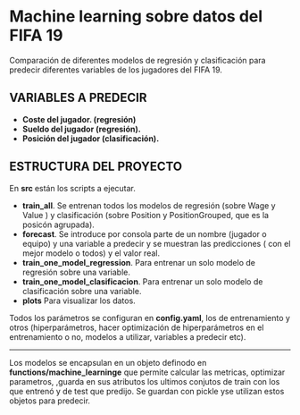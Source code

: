 # Machine learning sobre datos del FIFA 19

Comparación de  diferentes modelos de regresión y clasificación para predecir diferentes variables de los jugadores del FIFA 19.
## VARIABLES A PREDECIR
* **Coste del jugador. (regresión)**
* **Sueldo del jugador (regresión).**
* **Posición del jugador (clasificación).**
##

## ESTRUCTURA DEL PROYECTO

En <b>src </b> están los scripts a ejecutar.
* **train_all**. Se entrenan todos los modelos de regresión (sobre Wage y Value ) y clasificación (sobre Position y PositionGrouped, que es la posicón agrupada).
* **forecast**. Se introduce por consola  parte de un nombre (jugador o equipo) y una variable a predecir y 
se muestran las predicciones ( con el mejor modelo o todos) y el valor real.
* **train_one_model_regression**. Para entrenar un solo modelo de regresión sobre una variable.
* **train_one_model_clasificacion**. Para entrenar un solo modelo de clasificación sobre una variable.
* **plots** Para visualizar los datos.

Todos los parámetros se configuran en <b>config.yaml</b>, los de entrenamiento y otros (hiperparámetros, hacer optimización de hiperparámetros en el entrenamiento o no,
modelos a utilizar, variables a predecir etc).

* **
Los modelos  se encapsulan en un objeto definodo en <b>functions/machine_learninge</b> que permite calcular las metricas, optimizar parametros,
,guarda en sus atributos los ultimos conjutos de  train con los que entrenó y de  test que predijo. Se guardan con pickle yse utilizan estos objetos para predecir.
